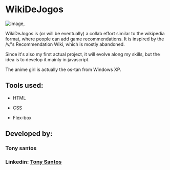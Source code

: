 # WikiDeJogos


![image](https://github.com/tonyhoro/WikiDeJogos/blob/main/Projeto%20GameWiki/assets/xptan2.png),

WikiDeJogos is (or will be eventually) a collab effort similar to the wikipedia format, where people can add game recommendations. It is inspired by the /v/'s Recommendation Wiki, which is mostly abandoned.

Since it's also my first actual project, it will evolve along my skills, but the idea is to develop it mainly in javascript.

The anime girl is actually the os-tan from Windows XP.

## Tools used:

* HTML

* CSS

* Flex-box

## Developed by:

### Tony santos

### Linkedin: [Tony Santos](https://www.linkedin.com/in/tony-santos-89383715b/)

 
 
